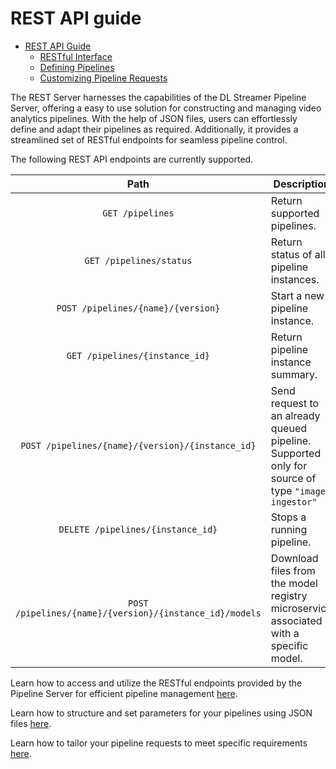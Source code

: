 # REST API guide


* [REST API Guide](#rest-api-guide)
    - [RESTful Interface](../../../api-reference.md)
    - [Defining Pipelines](./defining_pipelines.md)
    - [Customizing Pipeline Requests](./customizing_pipeline_requests.md)

The REST Server harnesses the capabilities of the DL Streamer Pipeline Server, offering a easy to use solution for constructing and managing video analytics pipelines. With the help of JSON files, users can effortlessly define and adapt their pipelines as required. Additionally, it provides a streamlined set of RESTful endpoints for seamless pipeline control.

The following REST API endpoints are currently supported.

|      Path           |                                 Description                     |
| :-----------------: | ----------------------------------------------------------------|
| `GET /pipelines`                            | Return supported pipelines.             |
| `GET /pipelines/status`                     | Return status of all pipeline instances.|
| `POST /pipelines/{name}/{version}`          | Start a new pipeline instance.          |
| `GET /pipelines/{instance_id}`              | Return pipeline instance summary.       |
| `POST /pipelines/{name}/{version}/{instance_id}`  | Send request to an already queued pipeline. Supported only for source of type `"image-ingestor"`       |
| `DELETE /pipelines/{instance_id}`           | Stops a running pipeline.               |
| `POST /pipelines/{name}/{version}/{instance_id}/models`     | Download files from the model registry microservice associated with a specific model.               |

Learn how to access and utilize the RESTful endpoints provided by the Pipeline Server for efficient pipeline management [here](../../../api-reference.md).

Learn how to structure and set parameters for your pipelines using JSON files [here](./defining_pipelines.md).

Learn how to tailor your pipeline requests to meet specific requirements [here](./customizing_pipeline_requests.md).

<!--hide_directive
```{toctree}
:maxdepth: 5
:hidden:
restapi_reference_guide.md
defining_pipelines.md
customizing_pipeline_requests.md
```
hide_directive-->
